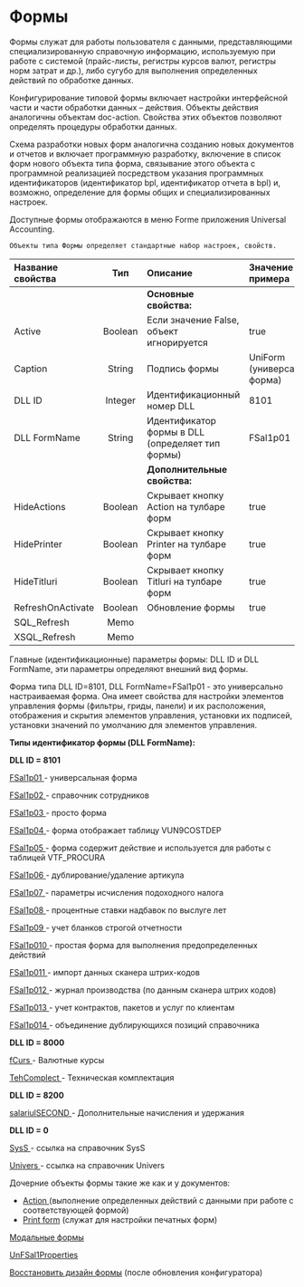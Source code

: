# Формы

Формы служат для работы пользователя с данными, представляющими специализированную справочную информацию, используемую при работе с системой \(прайс-листы, регистры курсов валют, регистры норм затрат и др.\), либо сугубо для выполнения определенных действий по обработке данных.

Конфигурирование типовой формы включает настройки интерфейсной части и части обработки данных – действия. Объекты действия аналогичны объектам doc-action. Свойства этих объектов позволяют определять процедуры обработки данных.

Схема разработки новых форм аналогична созданию новых документов и отчетов и включает программную разработку, включение в список форм нового объекта типа форма, связывание этого объекта с программной реализацией посредством указания программных идентификаторов \(идентификатор bpl, идентификатор отчета в bpl\) и, возможно, определение для формы общих и специализированных настроек.

Доступные формы отображаются в меню Forme приложения Universal Accounting.

`Объекты типа Формы определяет стандартные набор настроек, свойств.`

| **Название свойства** | **Тип** | **Описание** | **Значение для примера** |
| :--- | :---: | :--- | :--- |
|  |  | **Основные свойства:** |  |
| Active | Boolean | Если значение False, объект игнорируется | true |
| Caption | String | Подпись формы | UniForm \(универсальная форма\) |
| DLL ID | Integer | Идентификационный номер DLL | 8101 |
| DLL FormName | String | Идентификатор формы в DLL \(определяет тип формы\) | FSal1p01 |
|  |  | **Дополнительные свойства:** |  |
| HideActions | Boolean | Скрывает кнопку Action на тулбаре форм | true |
| HidePrinter | Boolean | Скрывает кнопку Printer на тулбаре форм | true |
| HideTitluri | Boolean | Скрывает кнопку Titluri на тулбаре форм | true |
| RefreshOnActivate | Boolean | Обновление формы | true |
| SQL\_Refresh | Memo |  |  |
| XSQL\_Refresh | Memo |  |  |

Главные \(идентификационные\) параметры формы: DLL ID и DLL FormName, эти параметры определяют внешний вид формы.

Форма типа DLL ID=8101, DLL FormName=FSal1p01 - это универсально настраиваемая форма. Она имеет свойства для настройки элементов управления формы \(фильтры, гриды, панели\) и их расположения, отображения и скрытия элементов управления, установки их подписей, установки значений по умолчанию для элементов управления.

**Типы идентификатор формы \(DLL FormName\):**

**DLL ID = 8101**

[FSal1p01 ](fsal1p01.md)- универсальная форма

[FSal1p02 ](fsal1p02.md)- справочник сотрудников

[FSal1p03 ](fsal1p03.md)- просто форма

[FSal1p04 ](fsal1p04.md)- форма отображает таблицу VUN9COSTDEP

[FSal1p05 ](fsal1p05.md)- форма содержит действие и используется для работы с таблицей VTF\_PROCURA

[FSal1p06 ](fsal1p06.md)- дублирование/удаление артикула

[FSal1p07 ](fsal1p07.md)- параметры исчисления подоходного налога

[FSal1p08 ](fsal1p08.md)- процентные ставки надбавок по выслуге лет

[FSal1p09 ](fsal1p09.md)- учет бланков строгой отчетности

[FSal1p010 ](fsal1p010.md)- простая форма для выполнения предопределенных действий

[FSal1p011 ](fsal1p011.md)- импорт данных сканера штрих-кодов

[FSal1p012 ](fsal1p012.md)- журнал производства \(по данным сканера штрих кодов\)

[FSal1p013 ](fsal1p013.md)- учет контрактов, пакетов и услуг по клиентам

[FSal1p014 ](fsal1p014.md)- объединение дублирующихся позиций справочника

**DLL ID = 8000**

[fCurs ](fcurs.md)- Валютные курсы

[TehComplect ](tehcomplect.md)- Техническая комплектация

**DLL ID = 8200**

[salariulSECOND ](salariulsecond.md)- Дополнительные начисления и удержания

**DLL ID = 0**

[SysS ](syss.md)- ссылка на справочник SysS

[Univers ](univers.md)- ссылка на справочник Univers

Дочерние объекты формы такие же как и у документов:

* [Action ](../dokumenty/deistviya-action.md)\(выполнение определенных действий с данными при работе с соответствующей формой\)
* [Print form](../dokumenty/pechatnye-formy-printforms.md) \(служат для настройки печатных форм\)

[Модальные формы](modalnye-formy.md)

[UnFSal1Properties](unfsal1properties.md)

[Восстановить дизайн формы](vosstanovit-dizain-formy.md) \(после обновления конфигуратора\)

